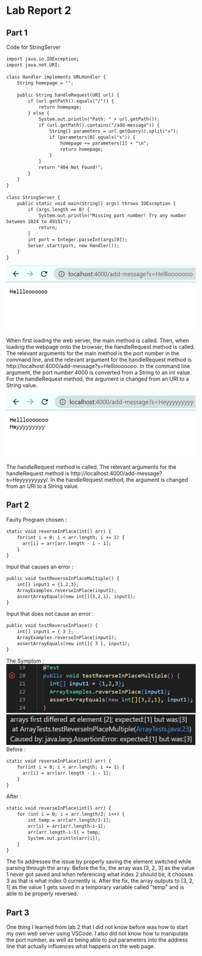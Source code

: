 # Lab Report 2

## Part 1
Code for StringServer
```
import java.io.IOException;
import java.net.URI;

class Handler implements URLHandler {
    String homepage = "";

    public String handleRequest(URI url) {
        if (url.getPath().equals("/")) {
            return homepage;
        } else {
            System.out.println("Path: " + url.getPath());
            if (url.getPath().contains("/add-message")) {
                String[] parameters = url.getQuery().split("=");
                if (parameters[0].equals("s")) {
                    homepage += parameters[1] + "\n";
                    return homepage;
                }
            }
            return "404 Not Found!";
        }
    }
}

class StringServer {
    public static void main(String[] args) throws IOException {
        if (args.length == 0) {
            System.out.println("Missing port number! Try any number between 1024 to 49151");
            return;
        }
        int port = Integer.parseInt(args[0]);
        Server.start(port, new Handler());
    }
}
```
![Image](images/LR2Image2.png)

When first loading the web server, the main method is called. Then, when loading the webpage onto the browser, the handleRequest method is called. The relevant arguments for the main method is the port number in the command line, and the relevant argument for the handleRequest method is http://localhost:4000/add-message?s=Helllooooooo. In the command line argument, the port number 4000 is converted from a String to an int value. For the handleRequest method, the argument is changed from an URI to a String value.

![Image](images/LR2Image3.png)

The handleRequest method is called. The relevant arguments for the handleRequest method is http://localhost:4000/add-message?s=Heyyyyyyyyy/. In the handleRequest method, the argument is changed from an URI to a String value.

## Part 2

Faulty Program chosen : 
```
static void reverseInPlace(int[] arr) {
    for(int i = 0; i < arr.length; i += 1) {
      arr[i] = arr[arr.length - i - 1];
    }
}
```
Input that causes an error :
```
public void testReverseInPlaceMultiple() {
    int[] input1 = {1,2,3};
    ArrayExamples.reverseInPlace(input1);
    assertArrayEquals(new int[]{3,2,1}, input1);
}
```
Input that does not cause an error : 
```
public void testReverseInPlace() {
    int[] input1 = { 3 };
    ArrayExamples.reverseInPlace(input1);
    assertArrayEquals(new int[]{ 3 }, input1);
}
```
The Symptom : <br>
![Image](images/LR2Image5.png) <br>
![Image](images/LR2Image4.png) <br> 
Before : 
```
static void reverseInPlace(int[] arr) {
    for(int i = 0; i < arr.length; i += 1) {
      arr[i] = arr[arr.length - i - 1];
    }
}
```
After :
```
static void reverseInPlace(int[] arr) {
    for (int i = 0; i < arr.length/2; i++) {
        int temp = arr[arr.length/2-1];
        arr[i] = arr[arr.length-i-1];
        arr[arr.length-i-1] = temp;
        System.out.println(arr[i]);
    }
}
```
The fix addresses the issue by properly saving the element switched while parsing through the array. Before the fix, the array was [3, 2, 3] as the value 1 never got saved and when referencing what index 2 should be, it chooses 3 as that is what index 0 currently is. After the fix, the array outputs to [3, 2, 1] as the value 1 gets saved in a temporary variable called "temp" and is able to be properly reversed.

## Part 3

One thing I learned from lab 2 that I did not know before was how to start my own web server using VSCode. I also did not know how to manipulate the port number, as well as being able to put parameters into the address line that actually influences what happens on the web page.
